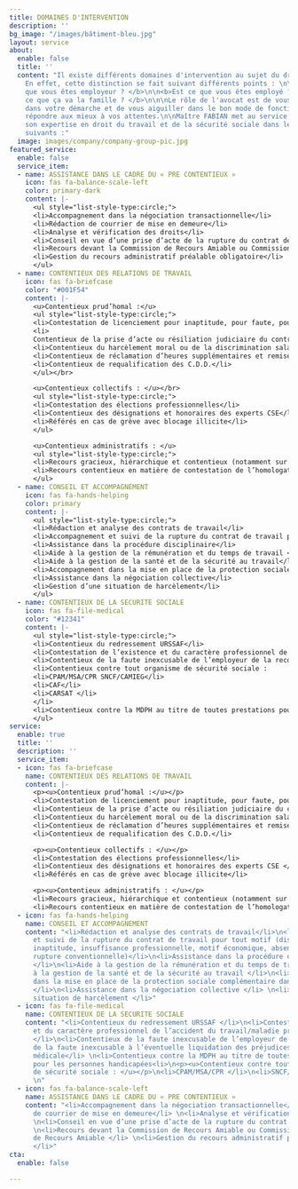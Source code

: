 ```yaml
---
title: DOMAINES D'INTERVENTION
description: ''
bg_image: "/images/bâtiment-bleu.jpg"
layout: service
about:
  enable: false
  title: ''
  content: "Il existe différents domaines d'intervention au sujet du droit du travail.
    En effet, cette distinction se fait suivant différents points : \n\n\n<b>Est ce
    que vous êtes employeur ? </b>\n\n<b>Est ce que vous êtes employé ? </b>\n\n<b>Est
    ce que ça va la famille ? </b>\n\n\nLe rôle de l'avocat est de vous accompagner
    dans votre démarche et de vous aiguiller dans le bon mode de fonctionnement pour
    répondre aux mieux à vos attentes.\n\nMaître FABIAN met au service de ses clients
    son expertise en droit du travail et de la sécurité sociale dans les domaines
    suivants :"
  image: images/company/company-group-pic.jpg
featured_service:
  enable: false
  service_item:
  - name: ASSISTANCE DANS LE CADRE DU « PRE CONTENTIEUX »
    icon: fas fa-balance-scale-left
    color: primary-dark
    content: |-
      <ul style="list-style-type:circle;">
      <li>Accompagnement dans la négociation transactionnelle</li>
      <li>Rédaction de courrier de mise en demeure</li>
      <li>Analyse et vérification des droits</li>
      <li>Conseil en vue d’une prise d’acte de la rupture du contrat de travail</li>
      <li>Recours devant la Commission de Recours Amiable ou Commission Médicale de Recours Amiable</li>
      <li>Gestion du recours administratif préalable obligatoire</li>
      </ul>
  - name: CONTENTIEUX DES RELATIONS DE TRAVAIL
    icon: fas fa-briefcase
    color: "#001F54"
    content: |-
      <u>Contentieux prud’homal :</u>
      <ul style="list-style-type:circle;">
      <li>Contestation de licenciement pour inaptitude, pour faute, pour insuffisance professionnelle, pour motif économique</li>
      <li>
      Contentieux de la prise d’acte ou résiliation judiciaire du contrat de travail</li>
      <li>Contentieux du harcèlement moral ou de la discrimination salariale / syndicale</li>
      <li>Contentieux de réclamation d’heures supplémentaires et remise en cause de forfait jours</li>
      <li>Contentieux de requalification des C.D.D.</li>
      </ul></br>

      <u>Contentieux collectifs : </u></br>
      <ul style="list-style-type:circle;">
      <li>Contestation des élections professionnelles</li>
      <li>Contentieux des désignations et honoraires des experts CSE</li>
      <li>Référés en cas de grève avec blocage illicite</li>
      </ul>

      <u>Contentieux administratifs : </u>
      <ul style="list-style-type:circle;">
      <li>Recours gracieux, hiérarchique et contentieux (notamment sur les procédures de licenciement de représentants du personnel)</li>
      <li>Recours contentieux en matière de contestation de l’homologation/validation d’un PSE</li>
      </ul>
  - name: CONSEIL ET ACCOMPAGNEMENT
    icon: fas fa-hands-helping
    color: primary
    content: |-
      <ul style="list-style-type:circle;">
      <li>Rédaction et analyse des contrats de travail</li>
      <li>Accompagnement et suivi de la rupture du contrat de travail pour tout motif (disciplinaire, inaptitude, insuffisance professionnelle, motif économique, absence prolongée, rupture conventionnelle) </li>
      <li>Assistance dans la procédure disciplinaire</li>
      <li>Aide à la gestion de la rémunération et du temps de travail </li>
      <li>Aide à la gestion de la santé et de la sécurité au travail</li>
      <li>Accompagnement dans la mise en place de la protection sociale complémentaire dans l’entreprise</li>
      <li>Assistance dans la négociation collective</li>
      <li>Gestion d’une situation de harcèlement</li>
      </ul>
  - name: CONTENTIEUX DE LA SECURITE SOCIALE
    icon: fas fa-file-medical
    color: "#12341"
    content: |-
      <ul style="list-style-type:circle;">
      <li>Contentieux du redressement URSSAF</li>
      <li>Contestation de l’existence et du caractère professionnel de l’accident du travail/maladie professionnelle</li>
      <li>Contentieux de la faute inexcusable de l’employeur de la reconnaissance de la faute inexcusable à l’éventuelle liquidation des préjudices après expertise médicale</li>
      <li>Contentieux contre tout organisme de sécurité sociale :
      <li>CPAM/MSA/CPR SNCF/CAMIEG</li>
      <li>CAF</li>
      <li>CARSAT </li>
      </li>
      <li>Contentieux contre la MDPH au titre de toutes prestations pour les personnes handicapées</li>
      </ul>
service:
  enable: true
  title: ''
  description: ''
  service_item:
  - icon: fas fa-briefcase
    name: CONTENTIEUX DES RELATIONS DE TRAVAIL
    content: |-
      <p><u>Contentieux prud’homal :</u></p>
      <li>Contestation de licenciement pour inaptitude, pour faute, pour insuffisance professionnelle, pour motif économique </li>
      <li>Contentieux de la prise d’acte ou résiliation judiciaire du contrat de travail</li>
      <li>Contentieux du harcèlement moral ou de la discrimination salariale / syndicale</li>
      <li>Contentieux de réclamation d’heures supplémentaires et remise en cause de forfait jours </li>
      <li>Contentieux de requalification des C.D.D.</li>

      <p><u>Contentieux collectifs : </u></p>
      <li>Contestation des élections professionnelles</li>
      <li>Contentieux des désignations et honoraires des experts CSE </li>
      <li>Référés en cas de grève avec blocage illicite</li>

      <p><u>Contentieux administratifs : </u></p>
      <li>Recours gracieux, hiérarchique et contentieux (notamment sur les procédures de licenciement de représentants du personnel) </li>
      <li>Recours contentieux en matière de contestation de l’homologation/validation d’un PSE</li>
  - icon: fas fa-hands-helping
    name: CONSEIL ET ACCOMPAGNEMENT
    content: "<li>Rédaction et analyse des contrats de travail</li>\n<li>Accompagnement
      et suivi de la rupture du contrat de travail pour tout motif (disciplinaire,
      inaptitude, insuffisance professionnelle, motif économique, absence prolongée,
      rupture conventionnelle)</li>\n<li>Assistance dans la procédure disciplinaire
      </li>\n<li>Aide à la gestion de la rémunération et du temps de travail </li>\n<li>Aide
      à la gestion de la santé et de la sécurité au travail </li>\n<li>Accompagnement
      dans la mise en place de la protection sociale complémentaire dans l’entreprise
      </li>\n<li>Assistance dans la négociation collective </li> \n<li>Gestion d’une
      situation de harcèlement </li>"
  - icon: fas fa-file-medical
    name: CONTENTIEUX DE LA SECURITE SOCIALE
    content: "<li>Contentieux du redressement URSSAF </li>\n<li>Contestation de l’existence
      et du caractère professionnel de l’accident du travail/maladie professionnelle
      </li>\n<li>Contentieux de la faute inexcusable de l’employeur de la reconnaissance
      de la faute inexcusable à l’éventuelle liquidation des préjudices après expertise
      médicale</li> \n<li>Contentieux contre la MDPH au titre de toutes prestations
      pour les personnes handicapées<li>\n<p><u>Contentieux contre tout organisme
      de sécurité sociale : </u></p>\n<li>CPAM/MSA/CPR </li>\n<li>SNCF/CAMIEG</li>\n<li>CAF</li>\n<li>CARSAT</li>
      \n"
  - icon: fas fa-balance-scale-left
    name: ASSISTANCE DANS LE CADRE DU « PRE CONTENTIEUX »
    content: "<li>Accompagnement dans la négociation transactionnelle</li> <li>Rédaction
      de courrier de mise en demeure</li> \n<li>Analyse et vérification des droits</li>
      \n<li>Conseil en vue d’une prise d’acte de la rupture du contrat de travail</li>
      \n<li>Recours devant la Commission de Recours Amiable ou Commission Médicale
      de Recours Amiable </li> \n<li>Gestion du recours administratif préalable obligatoire
      </li>"
cta:
  enable: false

---
```

